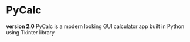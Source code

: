 # PyCalc

**version 2.0**
PyCalc is a modern looking GUI calculator app built in Python using Tkinter library
